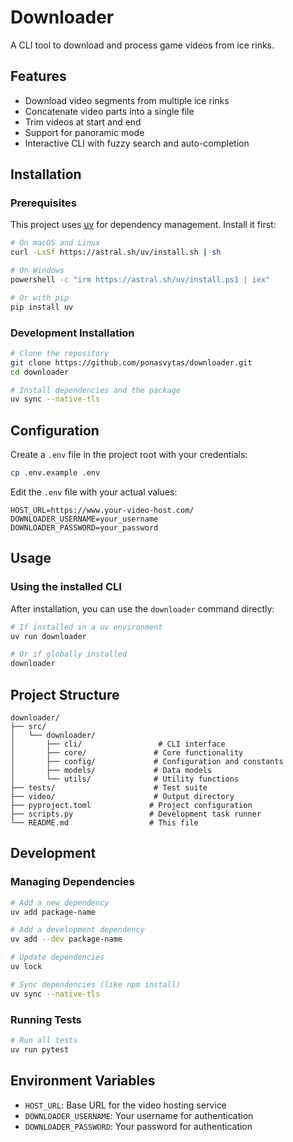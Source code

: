 # Downloader

A CLI tool to download and process game videos from ice rinks.

## Features

- Download video segments from multiple ice rinks
- Concatenate video parts into a single file
- Trim videos at start and end
- Support for panoramic mode
- Interactive CLI with fuzzy search and auto-completion

## Installation

### Prerequisites

This project uses [uv](https://github.com/astral-sh/uv) for dependency management. Install it first:

```bash
# On macOS and Linux
curl -LsSf https://astral.sh/uv/install.sh | sh

# On Windows
powershell -c "irm https://astral.sh/uv/install.ps1 | iex"

# Or with pip
pip install uv
```

### Development Installation

```bash
# Clone the repository
git clone https://github.com/ponasvytas/downloader.git
cd downloader

# Install dependencies and the package
uv sync --native-tls
```

## Configuration

Create a `.env` file in the project root with your credentials:

```bash
cp .env.example .env
```

Edit the `.env` file with your actual values:

```
HOST_URL=https://www.your-video-host.com/
DOWNLOADER_USERNAME=your_username
DOWNLOADER_PASSWORD=your_password
```

## Usage

### Using the installed CLI

After installation, you can use the `downloader` command directly:

```bash
# If installed in a uv environment
uv run downloader

# Or if globally installed
downloader
```


## Project Structure

```
downloader/
├── src/
│   └── downloader/
│       ├── cli/                 # CLI interface
│       ├── core/               # Core functionality
│       ├── config/             # Configuration and constants
│       ├── models/             # Data models
│       └── utils/              # Utility functions
├── tests/                      # Test suite
├── video/                      # Output directory
├── pyproject.toml             # Project configuration
├── scripts.py                 # Development task runner
└── README.md                  # This file
```

## Development

### Managing Dependencies

```bash
# Add a new dependency
uv add package-name

# Add a development dependency
uv add --dev package-name

# Update dependencies
uv lock

# Sync dependencies (like npm install)
uv sync --native-tls
```

### Running Tests

```bash
# Run all tests
uv run pytest 

```


## Environment Variables

- `HOST_URL`: Base URL for the video hosting service
- `DOWNLOADER_USERNAME`: Your username for authentication
- `DOWNLOADER_PASSWORD`: Your password for authentication